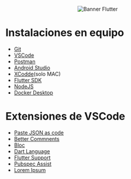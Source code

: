 <p align="center">
    <img src="https://i0.wp.com/groupemiage.net/wp-content/uploads/2022/06/Formation-Card-Flutter.jpg?ssl=1" alt="Banner Flutter">
</p>

# Instalaciones en equipo
- [Git](https://git-scm.com/)
- [VSCode](https://code.visualstudio.com/Download) 
- [Postman](https://www.postman.com/downloads/)
- [Android Studio](https://developer.android.com/studio/install)
- [XCodde](https://developer.apple.com/xcode/)(solo MAC)
- [Flutter SDK](https://docs.flutter.dev/get-started/install)
- [NodeJS](https://nodejs.org/en/download/)
- [Docker Desktop](https://www.docker.com/products/docker-desktop/)

# Extensiones de VSCode
- [Paste JSON as code](https://marketplace.visualstudio.com/items?itemName=typeguard.quicktype-vs)
- [Better Commnents](https://marketplace.visualstudio.com/items?itemName=aaron-bond.better-comments)
- [Bloc](https://marketplace.visualstudio.com/items?itemName=FelixAngelov.bloc)
- [Dart Language](https://marketplace.visualstudio.com/items?itemName=Dart-Code.dart-code)
- [Flutter Support](https://marketplace.visualstudio.com/items?itemName=Dart-Code.flutter)
- [Pubspec Assist](https://marketplace.visualstudio.com/items?itemName=jeroen-meijer.pubspec-assist)
- [Lorem Ipsum](https://marketplace.visualstudio.com/items?itemName=Tyriar.lorem-ipsum)
